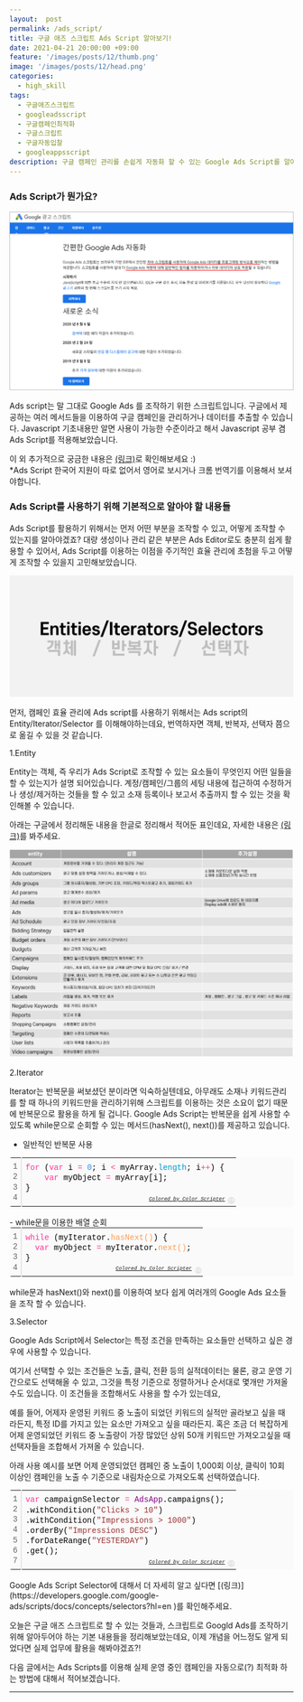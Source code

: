 ```yaml
---
layout:  post
permalink: /ads_script/
title: 구글 애즈 스크립트 Ads Script 알아보기!
date: 2021-04-21 20:00:00 +09:00
feature: '/images/posts/12/thumb.png'
image: '/images/posts/12/head.png'
categories:
  - high_skill
tags:
  - 구글애즈스크립트
  - googleadsscript
  - 구글캠페인최적화
  - 구글스크립트
  - 구글자동입찰
  - googleappsscript
description: 구글 캠페인 관리를 손쉽게 자동화 할 수 있는 Google Ads Script를 알아보자!
---
```


### Ads Script가 뭔가요?

![ads_script](/images/posts/12/adsscript.png)

Ads script는 말 그대로 Google Ads 를 조작하기 위한 스크립트입니다. 구글에서 제공하는 여러 메서드들을 이용하여 구글 캠페인을 관리하거나 데이터를 추출할 수 있습니다. Javascript 기초내용만 알면 사용이 가능한 수준이라고 해서 Javascript 공부 겸 Ads Script를 적용해보았습니다.

이 외 추가적으로 궁금한 내용은 [(링크)](https://developers.google.com/google-ads/scripts?hl=en)로 확인해보세요 :)
<br>*Ads Script 한국어 지원이 따로 없어서 영어로 보시거나 크롬 번역기를 이용해서 보셔야합니다.

### Ads Script를 사용하기 위해 기본적으로 알아야 할 내용들

Ads Script를 활용하기 위해서는 먼저 어떤 부분을 조작할 수 있고, 어떻게 조작할 수 있는지를 알아야겠죠?
대량 생성이나 관리 같은 부분은 Ads Editor로도 충분히 쉽게 활용할 수 있어서, Ads Script를 이용하는 이점을 주기적인 효율 관리에 초첨을 두고 어떻게 조작할 수 있을지 고민해보았습니다.

![ads_script_element](/images/posts/12/adsscript_element.png)


먼저, 캠페인 효율 관리에 Ads script를 사용하기 위해서는 Ads script의 Entity/Iterator/Selector 를 이해해야하는데요, 번역하자면 객체, 반복자, 선택자 쯤으로 옮길 수 있을 것 같습니다.

1.Entity

Entity는 객체, 즉 우리가 Ads Script로 조작할 수 있는 요소들이 무엇인지 어떤 일들을 할 수 있는지가 설명 되어있습니다. 계정/캠페인/그룹의 세팅 내용에 접근하여 수정하거나 생성/제거하는 것들을 할 수 있고 소재 등록이나 보고서 추출까지 할 수 있는 것을 확인해볼 수 있습니다.

아래는 구글에서 정리해둔 내용을 한글로 정리해서 적어둔 표인데요, 자세한 내용은 [(링크)](https://developers.google.com/google-ads/scripts/docs/features/entities?hl=en
)를 봐주세요.

![ads_script_entites](/images/posts/12/entities.png)


2.Iterator

Iterator는 반복문을 써보셨던 분이라면 익숙하실텐데요, 아무래도 소재나 키워드관리를 할 때 하나의 키워드만을 관리하기위해 스크립트를 이용하는 것은 소요이 없기 때문에 반복문으로 활용을 하게 될 겁니다. Google Ads Script는 반복문을 쉽게 사용할 수 있도록 while문으로 순회할 수 있는 메서드(hasNext(), next())를 제공하고 있습니다.

- 일반적인 반복문 사용

<div class="colorscripter-code" style="color:#010101;font-family:Consolas, 'Liberation Mono', Menlo, Courier, monospace !important; position:relative !important;overflow:auto"><table class="colorscripter-code-table" style="margin:0;padding:0;border:none;background-color:#fafafa;border-radius:4px;" cellspacing="0" cellpadding="0"><tr><td style="padding:6px;border-right:2px solid #e5e5e5"><div style="margin:0;padding:0;word-break:normal;text-align:right;color:#666;font-family:Consolas, 'Liberation Mono', Menlo, Courier, monospace !important;line-height:130%"><div style="line-height:130%">1</div><div style="line-height:130%">2</div><div style="line-height:130%">3</div><div style="line-height:130%">4</div></div></td><td style="padding:6px 0;text-align:left"><div style="margin:0;padding:0;color:#010101;font-family:Consolas, 'Liberation Mono', Menlo, Courier, monospace !important;line-height:130%"><div style="padding:0 6px; white-space:pre; line-height:130%"><span style="color:#ff3399">for</span>&nbsp;(<span style="color:#ff3399">var</span>&nbsp;i&nbsp;<span style="color:#039C43"></span><span style="color:#ff3399">=</span>&nbsp;<span style="color:#308ce5">0</span>;&nbsp;i&nbsp;<span style="color:#039C43"></span><span style="color:#ff3399">&lt;</span>&nbsp;myArray.<span style="color:#0099cc">length</span>;&nbsp;i<span style="color:#039C43"></span><span style="color:#ff3399">+</span><span style="color:#039C43"></span><span style="color:#ff3399">+</span>)&nbsp;{</div><div style="padding:0 6px; white-space:pre; line-height:130%">&nbsp;&nbsp;&nbsp;&nbsp;<span style="color:#ff3399">var</span>&nbsp;myObject&nbsp;<span style="color:#039C43"></span><span style="color:#ff3399">=</span>&nbsp;myArray[i];</div><div style="padding:0 6px; white-space:pre; line-height:130%">}&nbsp;</div><div style="padding:0 6px; white-space:pre; line-height:130%">&nbsp;</div></div><div style="text-align:right;margin-top:-13px;margin-right:5px;font-size:9px;font-style:italic"><a href="http://colorscripter.com/info#e" target="_blank" style="color:#e5e5e5text-decoration:none">Colored by Color Scripter</a></div></td><td style="vertical-align:bottom;padding:0 2px 4px 0"><a href="http://colorscripter.com/info#e" target="_blank" style="text-decoration:none;color:white"><span style="font-size:9px;word-break:normal;background-color:#e5e5e5;color:white;border-radius:10px;padding:1px">cs</span></a></td></tr></table></div>
<br>
- while문을 이용한 배열 순회

<div class="colorscripter-code" style="color:#010101;font-family:Consolas, 'Liberation Mono', Menlo, Courier, monospace !important; position:relative !important;overflow:auto"><table class="colorscripter-code-table" style="margin:0;padding:0;border:none;background-color:#fafafa;border-radius:4px;" cellspacing="0" cellpadding="0"><tr><td style="padding:6px;border-right:2px solid #e5e5e5"><div style="margin:0;padding:0;word-break:normal;text-align:right;color:#666;font-family:Consolas, 'Liberation Mono', Menlo, Courier, monospace !important;line-height:130%"><div style="line-height:130%">1</div><div style="line-height:130%">2</div><div style="line-height:130%">3</div><div style="line-height:130%">4</div></div></td><td style="padding:6px 0;text-align:left"><div style="margin:0;padding:0;color:#010101;font-family:Consolas, 'Liberation Mono', Menlo, Courier, monospace !important;line-height:130%"><div style="padding:0 6px; white-space:pre; line-height:130%"><span style="color:#ff3399">while</span>&nbsp;(myIterator.<span style="color:#ff9b51">hasNext()</span>)&nbsp;{</div><div style="padding:0 6px; white-space:pre; line-height:130%">&nbsp;&nbsp;<span style="color:#ff3399">var</span>&nbsp;myObject&nbsp;<span style="color:#039C43"></span><span style="color:#ff3399">=</span>&nbsp;myIterator.<span style="color:#ff9b51">next()</span>;</div><div style="padding:0 6px; white-space:pre; line-height:130%">}&nbsp;</div><div style="padding:0 6px; white-space:pre; line-height:130%">&nbsp;</div></div><div style="text-align:right;margin-top:-13px;margin-right:5px;font-size:9px;font-style:italic"><a href="http://colorscripter.com/info#e" target="_blank" style="color:#e5e5e5text-decoration:none">Colored by Color Scripter</a></div></td><td style="vertical-align:bottom;padding:0 2px 4px 0"><a href="http://colorscripter.com/info#e" target="_blank" style="text-decoration:none;color:white"><span style="font-size:9px;word-break:normal;background-color:#e5e5e5;color:white;border-radius:10px;padding:1px">cs</span></a></td></tr></table></div>
<br>while문과 hasNext()와 next()를 이용하여 보다 쉽게 여러개의 Google Ads 요소들을 조작 할 수 있습니다.


3.Selector

Google Ads Script에서 Selector는 특정 조건을 만족하는 요소들만 선택하고 싶은 경우에 사용할 수 있습니다.


여기서 선택할 수 있는 조건들은 노출, 클릭, 전환 등의 실적데이터는 물론, 광고 운영 기간으로도 선택해올 수 있고, 그것을 특정 기준으로 정렬하거나 순서대로 몇개만 가져올 수도 있습니다.
이 조건들을 조합해서도 사용을 할 수가 있는데요,

예를 들어, 어제자 운영된 키워드 중 노출이 되었던 키워드의 실적만 골라보고 싶을 때 라든지, 특정 ID를 가지고 있는 요소만 가져오고 싶을 때라든지.
혹은 조금 더 복잡하게 어제 운영되었던 키워드 중 노출량이 가장 많았던 상위 50개 키워드만 가져오고싶을 때 선택자들을 조합해서 가져올 수 있습니다.

아래 사용 예시를 보면 어제 운영되었던 캠페인 중 노출이 1,000회 이상, 클릭이 10회 이상인 캠페인을 노출 수 기준으로 내림차순으로 가져오도록 선택하였습니다.

<div class="colorscripter-code" style="color:#010101;font-family:Consolas, 'Liberation Mono', Menlo, Courier, monospace !important; position:relative !important;overflow:auto"><table class="colorscripter-code-table" style="margin:0;padding:0;border:none;background-color:#fafafa;border-radius:4px;" cellspacing="0" cellpadding="0"><tr><td style="padding:6px;border-right:2px solid #e5e5e5"><div style="margin:0;padding:0;word-break:normal;text-align:right;color:#666;font-family:Consolas, 'Liberation Mono', Menlo, Courier, monospace !important;line-height:130%"><div style="line-height:130%">1</div><div style="line-height:130%">2</div><div style="line-height:130%">3</div><div style="line-height:130%">4</div><div style="line-height:130%">5</div><div style="line-height:130%">6</div><div style="line-height:130%">7</div></div></td><td style="padding:6px 0;text-align:left"><div style="margin:0;padding:0;color:#010101;font-family:Consolas, 'Liberation Mono', Menlo, Courier, monospace !important;line-height:130%"><div style="padding:0 6px; white-space:pre; line-height:130%"><span style="color:#ff3399">var</span>&nbsp;campaignSelector&nbsp;<span style="color:#039C43"></span><span style="color:#ff3399">=</span>&nbsp;<span style="color:purple">AdsApp</span>.campaigns();</div><div style="padding:0 6px; white-space:pre; line-height:130%">.withCondition(<span style="color:#993333">"Clicks&nbsp;&gt;&nbsp;10"</span>)</div><div style="padding:0 6px; white-space:pre; line-height:130%">.withCondition(<span style="color:#993333">"Impressions&nbsp;&gt;&nbsp;1000"</span>)</div><div style="padding:0 6px; white-space:pre; line-height:130%">.orderBy(<span style="color:#993333">"Impressions&nbsp;DESC"</span>)</div><div style="padding:0 6px; white-space:pre; line-height:130%">.forDateRange(<span style="color:#993333">"YESTERDAY"</span>)</div><div style="padding:0 6px; white-space:pre; line-height:130%">.get();</div><div style="padding:0 6px; white-space:pre; line-height:130%">&nbsp;</div></div><div style="text-align:right;margin-top:-13px;margin-right:5px;font-size:9px;font-style:italic"><a href="http://colorscripter.com/info#e" target="_blank" style="color:#e5e5e5text-decoration:none">Colored by Color Scripter</a></div></td><td style="vertical-align:bottom;padding:0 2px 4px 0"><a href="http://colorscripter.com/info#e" target="_blank" style="text-decoration:none;color:white"><span style="font-size:9px;word-break:normal;background-color:#e5e5e5;color:white;border-radius:10px;padding:1px">cs</span></a></td></tr></table></div>
<br>
Google Ads Script Selector에 대해서 더 자세히 알고 싶다면 [(링크)](https://developers.google.com/google-ads/scripts/docs/concepts/selectors?hl=en
)를 확인해주세요.




오늘은 구글 애즈 스크립트로 할 수 있는 것들과, 스크립트로 Googld Ads를 조작하기 위해 알아두어야 하는 기본 내용들을 정리해보았는데요, 이제 개념을 어느정도 알게 되었다면 실제 업무에 활용을 해봐야겠죠?!

다음 글에서는 Ads Scripts를 이용해 실제 운영 중인 캠페인을 자동으로(?) 최적화 하는 방법에 대해서 적어보겠습니다.

-----------------------------
